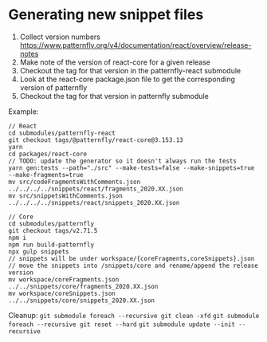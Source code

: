 # Generating new snippet files

1. Collect version numbers
   https://www.patternfly.org/v4/documentation/react/overview/release-notes
2. Make note of the version of react-core for a given release
3. Checkout the tag for that version in the patternfly-react submodule
4. Look at the react-core package.json file to get the corresponding version of patternfly
5. Checkout the tag for that version in patternfly submodule

Example:
```
// React
cd submodules/patternfly-react
git checkout tags/@patternfly/react-core@3.153.13
yarn
cd packages/react-core
// TODO: update the generator so it doesn't always run the tests
yarn gen:tests --path="./src" --make-tests=false --make-snippets=true --make-fragments=true
mv src/codeFragmentsWithComments.json ../../../../snippets/react/fragments_2020.XX.json
mv src/snippetsWithComments.json ../../../../snippets/react/snippets_2020.XX.json

// Core
cd submodules/patternfly
git checkout tags/v2.71.5
npm i
npm run build-patternfly
npx gulp snippets
// snippets will be under workspace/{coreFragments,coreSnippets}.json
// move the snippets into /snippets/core and rename/append the release version
mv workspace/coreFragments.json ../../snippets/core/fragments_2020.XX.json
mv workspace/coreSnippets.json ../../snippets/core/snippets_2020.XX.json
```

Cleanup:
`git submodule foreach --recursive git clean -xfd`
`git submodule foreach --recursive git reset --hard`
`git submodule update --init --recursive`